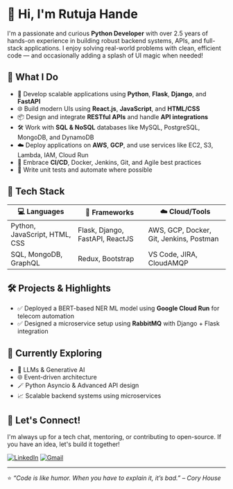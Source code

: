 # 👋 Hi, I'm Rutuja Hande

I'm a passionate and curious **Python Developer** with over 2.5 years of hands-on experience in building robust backend systems, APIs, and full-stack applications. I enjoy solving real-world problems with clean, efficient code — and occasionally adding a splash of UI magic when needed!

## 🚀 What I Do

- 🧠 Develop scalable applications using **Python**, **Flask**, **Django**, and **FastAPI**
- 🌐 Build modern UIs using **React.js**, **JavaScript**, and **HTML/CSS**
- 📦 Design and integrate **RESTful APIs** and handle **API integrations**
- 🛠️ Work with **SQL & NoSQL** databases like MySQL, PostgreSQL, MongoDB, and DynamoDB
- ☁️ Deploy applications on **AWS**, **GCP**, and use services like EC2, S3, Lambda, IAM, Cloud Run
- 🔄 Embrace **CI/CD**, Docker, Jenkins, Git, and Agile best practices
- 🧪 Write unit tests and automate where possible

## 🧰 Tech Stack

| 💻 Languages | 🧪 Frameworks | ☁️ Cloud/Tools |
|-------------|--------------|----------------|
| Python, JavaScript, HTML, CSS | Flask, Django, FastAPI, ReactJS | AWS, GCP, Docker, Git, Jenkins, Postman |
| SQL, MongoDB, GraphQL | Redux, Bootstrap | VS Code, JIRA, CloudAMQP |

## 🛠️ Projects & Highlights

- ✅ Deployed a BERT-based NER ML model using **Google Cloud Run** for telecom automation
- ✅ Designed a microservice setup using **RabbitMQ** with Django + Flask integration


## 🎯 Currently Exploring

- 🧠 LLMs & Generative AI
- 🌐 Event-driven architecture
- 🪄 Python Asyncio & Advanced API design
- 📈 Scalable backend systems using microservices

## 💬 Let's Connect!

I'm always up for a tech chat, mentoring, or contributing to open-source. If you have an idea, let's build it together!

[![LinkedIn](https://img.shields.io/badge/LinkedIn-Connect-blue)](https://www.linkedin.com/in/rutuja-hande/)
[![Gmail](https://img.shields.io/badge/Gmail-rutujahande9999%40gmail.com-red)](mailto:rutujahande9999@gmail.com)

---

⭐️ _“Code is like humor. When you have to explain it, it’s bad.” – Cory House_

<!--
**rutuja0301/rutuja0301** is a ✨ _special_ ✨ repository because its `README.md` (this file) appears on your GitHub profile.

Here are some ideas to get you started:

- 🔭 I’m currently working on ...
- 🌱 I’m currently learning ...
- 👯 I’m looking to collaborate on ...
- 🤔 I’m looking for help with ...
- 💬 Ask me about ...
- 📫 How to reach me: ...
- 😄 Pronouns: ...
- ⚡ Fun fact: ...
-->
